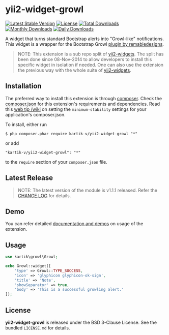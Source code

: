yii2-widget-growl
=================

[![Latest Stable Version](https://poser.pugx.org/kartik-v/yii2-widget-growl/v/stable)](https://packagist.org/packages/kartik-v/yii2-widget-growl)
[![License](https://poser.pugx.org/kartik-v/yii2-widget-growl/license)](https://packagist.org/packages/kartik-v/yii2-widget-growl)
[![Total Downloads](https://poser.pugx.org/kartik-v/yii2-widget-growl/downloads)](https://packagist.org/packages/kartik-v/yii2-widget-growl)
[![Monthly Downloads](https://poser.pugx.org/kartik-v/yii2-widget-growl/d/monthly)](https://packagist.org/packages/kartik-v/yii2-widget-growl)
[![Daily Downloads](https://poser.pugx.org/kartik-v/yii2-widget-growl/d/daily)](https://packagist.org/packages/kartik-v/yii2-widget-growl)

A widget that turns standard Bootstrap alerts into "Growl-like" notifications. This widget is a wrapper for the Bootstrap Growl [plugin by remabledesigns](http://bootstrap-growl.remabledesigns.com).
 
> NOTE: This extension is a sub repo split of [yii2-widgets](https://github.com/kartik-v/yii2-widgets). The split has been done since 08-Nov-2014 to allow developers to install this specific widget in isolation if needed. One can also use the extension the previous way with the whole suite of [yii2-widgets](http://demos.krajee.com/widgets).

## Installation

The preferred way to install this extension is through [composer](http://getcomposer.org/download/). Check the [composer.json](https://github.com/kartik-v/yii2-widget-growl/blob/master/composer.json) for this extension's requirements and dependencies. Read this [web tip /wiki](http://webtips.krajee.com/setting-composer-minimum-stability-application/) on setting the `minimum-stability` settings for your application's composer.json.

To install, either run

```
$ php composer.phar require kartik-v/yii2-widget-growl "*"
```

or add

```
"kartik-v/yii2-widget-growl": "*"
```

to the ```require``` section of your `composer.json` file.

## Latest Release

> NOTE: The latest version of the module is v1.1.1 released. Refer the [CHANGE LOG](https://github.com/kartik-v/yii2-widget-growl/blob/master/CHANGE.md) for details.

## Demo

You can refer detailed [documentation and demos](http://demos.krajee.com/widget-details/growl) on usage of the extension.

## Usage

```php
use kartik\growl\Growl;

echo Growl::widget([
	'type' => Growl::TYPE_SUCCESS,
	'icon' => 'glyphicon glyphicon-ok-sign',
	'title' => 'Note',
	'showSeparator' => true,
	'body' => 'This is a successful growling alert.'
]);
```

## License

**yii2-widget-growl** is released under the BSD 3-Clause License. See the bundled `LICENSE.md` for details.